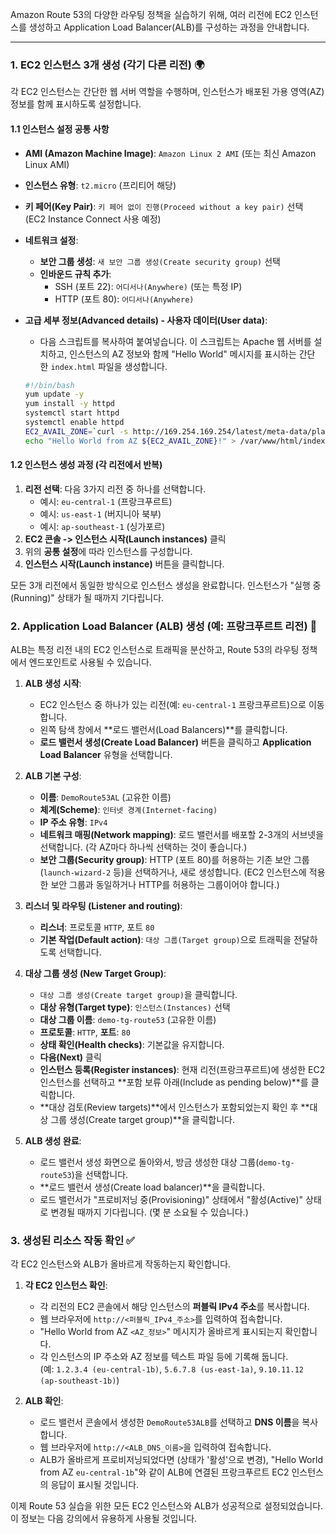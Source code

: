 
Amazon Route 53의 다양한 라우팅 정책을 실습하기 위해, 여러 리전에 EC2 인스턴스를 생성하고 Application Load Balancer(ALB)를 구성하는 과정을 안내합니다.

---
### 1. EC2 인스턴스 3개 생성 (각기 다른 리전) 🌍

각 EC2 인스턴스는 간단한 웹 서버 역할을 수행하며, 인스턴스가 배포된 가용 영역(AZ) 정보를 함께 표시하도록 설정합니다.

#### 1.1 인스턴스 설정 공통 사항

- **AMI (Amazon Machine Image)**: `Amazon Linux 2 AMI` (또는 최신 Amazon Linux AMI)
- **인스턴스 유형**: `t2.micro` (프리티어 해당)
- **키 페어(Key Pair)**: `키 페어 없이 진행(Proceed without a key pair)` 선택 (EC2 Instance Connect 사용 예정)
- **네트워크 설정**:
    - **보안 그룹 생성**: `새 보안 그룹 생성(Create security group)` 선택
    - **인바운드 규칙 추가**:
        - SSH (포트 22): `어디서나(Anywhere)` (또는 특정 IP)
        - HTTP (포트 80): `어디서나(Anywhere)`
- **고급 세부 정보(Advanced details) - 사용자 데이터(User data)**:
    - 다음 스크립트를 복사하여 붙여넣습니다. 이 스크립트는 Apache 웹 서버를 설치하고, 인스턴스의 AZ 정보와 함께 "Hello World" 메시지를 표시하는 간단한 `index.html` 파일을 생성합니다.
    
    ```bash
    #!/bin/bash
    yum update -y
    yum install -y httpd
    systemctl start httpd
    systemctl enable httpd
    EC2_AVAIL_ZONE=`curl -s http://169.254.169.254/latest/meta-data/placement/availability-zone`
    echo "Hello World from AZ ${EC2_AVAIL_ZONE}!" > /var/www/html/index.html
    ```
    

#### 1.2 인스턴스 생성 과정 (각 리전에서 반복)

1. **리전 선택**: 다음 3가지 리전 중 하나를 선택합니다.
    - 예시: `eu-central-1` (프랑크푸르트)
    - 예시: `us-east-1` (버지니아 북부)
    - 예시: `ap-southeast-1` (싱가포르)
2. **EC2 콘솔 -> 인스턴스 시작(Launch instances)** 클릭
3. 위의 **공통 설정**에 따라 인스턴스를 구성합니다.
4. **인스턴스 시작(Launch instance)** 버튼을 클릭합니다.

모든 3개 리전에서 동일한 방식으로 인스턴스 생성을 완료합니다. 인스턴스가 "실행 중(Running)" 상태가 될 때까지 기다립니다.

### 2. Application Load Balancer (ALB) 생성 (예: 프랑크푸르트 리전) 🚦

ALB는 특정 리전 내의 EC2 인스턴스로 트래픽을 분산하고, Route 53의 라우팅 정책에서 엔드포인트로 사용될 수 있습니다.

1. **ALB 생성 시작**:
    - EC2 인스턴스 중 하나가 있는 리전(예: `eu-central-1` 프랑크푸르트)으로 이동합니다.
    - 왼쪽 탐색 창에서 **로드 밸런서(Load Balancers)**를 클릭합니다.
    - **로드 밸런서 생성(Create Load Balancer)** 버튼을 클릭하고 **Application Load Balancer** 유형을 선택합니다.
2. **ALB 기본 구성**:
    - **이름**: `DemoRoute53AL` (고유한 이름)
    - **체계(Scheme)**: `인터넷 경계(Internet-facing)`
    - **IP 주소 유형**: `IPv4`
    - **네트워크 매핑(Network mapping)**: 로드 밸런서를 배포할 2-3개의 서브넷을 선택합니다. (각 AZ마다 하나씩 선택하는 것이 좋습니다.)
    - **보안 그룹(Security group)**: HTTP (포트 80)를 허용하는 기존 보안 그룹(`launch-wizard-2` 등)을 선택하거나, 새로 생성합니다. (EC2 인스턴스에 적용한 보안 그룹과 동일하거나 HTTP를 허용하는 그룹이어야 합니다.)

3. **리스너 및 라우팅 (Listener and routing)**:
    - **리스너**: 프로토콜 `HTTP`, 포트 `80`
    - **기본 작업(Default action)**: `대상 그룹(Target group)`으로 트래픽을 전달하도록 선택합니다.

4. **대상 그룹 생성 (New Target Group)**:
    - `대상 그룹 생성(Create target group)`을 클릭합니다.
    - **대상 유형(Target type)**: `인스턴스(Instances)` 선택
    - **대상 그룹 이름**: `demo-tg-route53` (고유한 이름)
    - **프로토콜**: `HTTP`, **포트**: `80`
    - **상태 확인(Health checks)**: 기본값을 유지합니다.
    - **다음(Next)** 클릭
    - **인스턴스 등록(Register instances)**: 현재 리전(프랑크푸르트)에 생성한 EC2 인스턴스를 선택하고 **포함 보류 아래(Include as pending below)**를 클릭합니다.
    - **대상 검토(Review targets)**에서 인스턴스가 포함되었는지 확인 후 **대상 그룹 생성(Create target group)**을 클릭합니다.

5. **ALB 생성 완료**:
    - 로드 밸런서 생성 화면으로 돌아와서, 방금 생성한 대상 그룹(`demo-tg-route53`)을 선택합니다.
    - **로드 밸런서 생성(Create load balancer)**을 클릭합니다.
    - 로드 밸런서가 "프로비저닝 중(Provisioning)" 상태에서 "활성(Active)" 상태로 변경될 때까지 기다립니다. (몇 분 소요될 수 있습니다.)

### 3. 생성된 리소스 작동 확인 ✅

각 EC2 인스턴스와 ALB가 올바르게 작동하는지 확인합니다.

1. **각 EC2 인스턴스 확인**:
    - 각 리전의 EC2 콘솔에서 해당 인스턴스의 **퍼블릭 IPv4 주소**를 복사합니다.
    - 웹 브라우저에 `http://<퍼블릭_IPv4_주소>`를 입력하여 접속합니다.
    - "Hello World from AZ `<AZ_정보>`" 메시지가 올바르게 표시되는지 확인합니다.
    - 각 인스턴스의 IP 주소와 AZ 정보를 텍스트 파일 등에 기록해 둡니다. (예: `1.2.3.4 (eu-central-1b)`, `5.6.7.8 (us-east-1a)`, `9.10.11.12 (ap-southeast-1b)`)

2. **ALB 확인**:
    - 로드 밸런서 콘솔에서 생성한 `DemoRoute53ALB`를 선택하고 **DNS 이름**을 복사합니다.
    - 웹 브라우저에 `http://<ALB_DNS_이름>`을 입력하여 접속합니다.
    - ALB가 올바르게 프로비저닝되었다면 (상태가 '활성'으로 변경), "Hello World from AZ `eu-central-1b`"와 같이 ALB에 연결된 프랑크푸르트 EC2 인스턴스의 응답이 표시될 것입니다.

이제 Route 53 실습을 위한 모든 EC2 인스턴스와 ALB가 성공적으로 설정되었습니다. 이 정보는 다음 강의에서 유용하게 사용될 것입니다.
